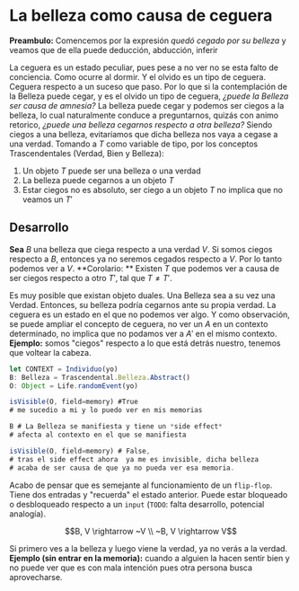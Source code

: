 # La belleza como causa de ceguera

**Preambulo:** Comencemos por la expresión *quedó cegado por su
belleza* y veamos que de ella puede deducción, abducción, inferir

La ceguera es un estado peculiar, pues pese a no ver no se esta falto
de conciencia. Como ocurre al dormir. Y el olvido es un tipo de
ceguera. Ceguera respecto a un suceso que paso. Por lo que si la
contemplación de la Belleza puede cegar, y es el olvido un tipo de
ceguera, *¿puede la Belleza ser causa de amnesia?* La belleza puede
cegar y podemos ser ciegos a la belleza, lo cual naturalmente conduce
a preguntarnos, quizás con animo retorico, *¿puede una belleza
cegarnos respecto a otra belleza?* Siendo ciegos a una belleza,
evitaríamos que dicha belleza nos vaya a cegase a una verdad. Tomando
a $T$ como variable de tipo, por los conceptos Trascendentales
(Verdad, Bien y Belleza):

1. Un objeto $T$ puede ser una belleza o una verdad
2. La belleza puede cegarnos a un objeto $T$
3. Estar ciegos no es absoluto, ser ciego a un objeto $T$ no implica que
no veamos un $T'$

## Desarrollo

**Sea** $B$ una belleza que ciega respecto a una verdad $V$. Si somos
ciegos respecto a $B$, entonces ya no seremos cegados respecto a $V$.
Por lo tanto podemos ver a $V$.
**Corolario: ** Existen $T$ que podemos ver a causa de ser ciegos
respecto a otro $T'$, tal que $T \neq T'$.

Es muy posible que existan objeto duales. Una Belleza sea a su vez una
Verdad. Entonces, su belleza podría cegarnos ante su propia verdad. La
ceguera es un estado en el que no podemos ver algo. Y como
observación, se puede ampliar el concepto de ceguera, no ver un $A$ en
un contexto determinado, no implica que no podamos ver a $A'$ en el
mismo contexto. **Ejemplo:** somos "ciegos" respecto a lo que está
detrás nuestro, tenemos que voltear la cabeza.

```typescript
let CONTEXT = Individuo(yo)
B: Belleza = Trascendental.Belleza.Abstract()
O: Object = Life.randomEvent(yo)

isVisible(O, field=memory) #True
# me sucedio a mi y lo puedo ver en mis memorias

B # La Belleza se manifiesta y tiene un *side effect*
# afecta al contexto en el que se manifiesta

isVisible(O, field=memory) # False,
# tras el side effect ahora  ya me es invisible, dicha belleza
# acaba de ser causa de que ya no pueda ver esa memoria.
```

Acabo de pensar que es semejante al funcionamiento de un `flip-flop`.
Tiene dos entradas y "recuerda" el estado anterior. Puede estar
bloqueado o desbloqueado respecto a un `input` (`TODO`: falta
desarrollo, potencial analogía).

$$B, V \rightarrow ~V \\
~B, V \rightarrow V$$

Si primero ves a la belleza y luego viene la verdad, ya no verás a la
verdad. **Ejemplo (sin entrar en la memoria):** cuando a alguien la
hacen sentir bien y no puede ver que es con mala intención pues otra
persona busca aprovecharse.

